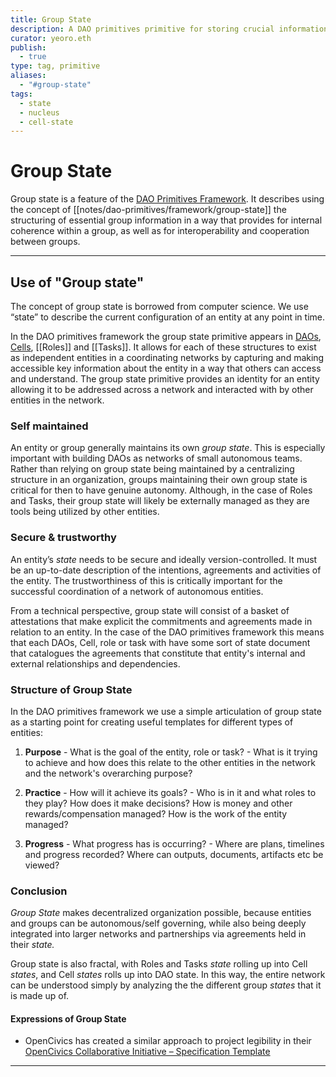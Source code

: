 ```yaml
---
title: Group State
description: A DAO primitives primitive for storing crucial information about a DAO, Cell, Role of Task.
curator: yeoro.eth
publish:
  - true
type: tag, primitive
aliases:
  - "#group-state"
tags: 
  - state
  - nucleus 
  - cell-state
---
```


# Group State

Group state is a feature of the [DAO Primitives Framework](notes/dao-primitives/framework/readme.md). It describes using the concept of [[notes/dao-primitives/framework/group-state]] the structuring of essential group information in a way that provides for internal coherence within a group, as well as for interoperability and cooperation between groups. 

---
## Use of "Group state" 

The concept of group state is borrowed from computer science. We use “state” to describe the current configuration of an entity at any point in time.

In the DAO primitives framework the group state primitive appears in [DAOs](tags/daos.md), [Cells](notes/rpp/working-docs/cell-working-group.md), [[Roles]] and [[Tasks]]. 
It allows for each of these structures to exist as independent entities in a coordinating networks by capturing and making accessible key information about the entity in a way that others can access and understand. The group state primitive provides an identity for an entity allowing it to be addressed across a network and interacted with by other entities in the network. 

### Self maintained
An entity or group generally maintains its own _group state_. This is especially important with building DAOs as networks of small autonomous teams. Rather than relying on group state being maintained by a centralizing structure in an organization, groups maintaining their own group state is critical for then to have genuine autonomy. Although, in the case of Roles and Tasks, their group state will likely be externally managed as they are tools being utilized by other entities. 

### Secure & trustworthy 
An entity’s _state_ needs to be secure and ideally version-controlled. It must be an up-to-date description of the intentions, agreements and activities of the entity. The trustworthiness of this is critically important for the successful coordination of a network of autonomous entities. 

From a technical perspective, group state will consist of a basket of attestations that make explicit the commitments and agreements made in relation to an entity. In the case of the DAO primitives framework this means that each DAOs, Cell, role or task with have some sort of state document that catalogues the agreements that constitute that entity's internal and external relationships and dependencies.  


### Structure of Group State
In the DAO primitives framework we use a simple articulation of group state as a starting point for creating useful templates for different types of entities:

1. **Purpose** - What is the goal of the entity, role or task? - What is it trying to achieve and how does this relate to the other entities in the network and the network's overarching purpose?
    
2. **Practice** - How will it achieve its goals? - Who is in it and what roles to they play? How does it make decisions? How is money and other rewards/compensation managed? How is the work of the entity managed?
    
3. **Progress** - What progress has is occurring? - Where are plans, timelines and progress recorded? Where can outputs, documents, artifacts etc be viewed?


### Conclusion
_Group State_ makes decentralized organization possible, because entities and groups can be autonomous/self governing, while also being deeply integrated into larger networks and partnerships via agreements held in their _state._

Group state is also fractal, with Roles and Tasks _state_ rolling up into Cell _states_, and Cell _states_ rolls up into DAO state. In this way, the entire network can be understood simply by analyzing the the different group _states_ that it is made up of.

#### Expressions of Group State

- OpenCivics has created a similar approach to project legibility in their [OpenCivics Collaborative Initiative – Specification Template](links/OpenCivics%20Collaborative%20Initiative%20–%20Specification%20Template.md)

---
